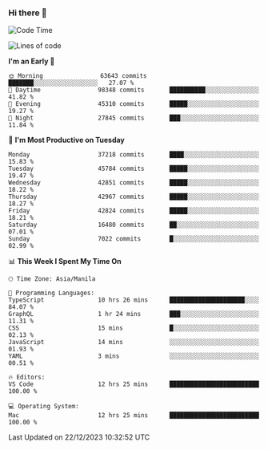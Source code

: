### Hi there 👋

<!--START_SECTION:waka-->
![Code Time](http://img.shields.io/badge/Code%20Time-4%2C651%20hrs%2010%20mins-blue)

![Lines of code](https://img.shields.io/badge/From%20Hello%20World%20I%27ve%20Written-104.2%20million%20lines%20of%20code-blue)

**I'm an Early 🐤** 

```text
🌞 Morning                63643 commits       ███████░░░░░░░░░░░░░░░░░░   27.07 % 
🌆 Daytime                98348 commits       ██████████░░░░░░░░░░░░░░░   41.82 % 
🌃 Evening                45310 commits       █████░░░░░░░░░░░░░░░░░░░░   19.27 % 
🌙 Night                  27845 commits       ███░░░░░░░░░░░░░░░░░░░░░░   11.84 % 
```
📅 **I'm Most Productive on Tuesday** 

```text
Monday                   37218 commits       ████░░░░░░░░░░░░░░░░░░░░░   15.83 % 
Tuesday                  45784 commits       █████░░░░░░░░░░░░░░░░░░░░   19.47 % 
Wednesday                42851 commits       █████░░░░░░░░░░░░░░░░░░░░   18.22 % 
Thursday                 42967 commits       █████░░░░░░░░░░░░░░░░░░░░   18.27 % 
Friday                   42824 commits       █████░░░░░░░░░░░░░░░░░░░░   18.21 % 
Saturday                 16480 commits       ██░░░░░░░░░░░░░░░░░░░░░░░   07.01 % 
Sunday                   7022 commits        █░░░░░░░░░░░░░░░░░░░░░░░░   02.99 % 
```


📊 **This Week I Spent My Time On** 

```text
🕑︎ Time Zone: Asia/Manila

💬 Programming Languages: 
TypeScript               10 hrs 26 mins      █████████████████████░░░░   84.07 % 
GraphQL                  1 hr 24 mins        ███░░░░░░░░░░░░░░░░░░░░░░   11.31 % 
CSS                      15 mins             █░░░░░░░░░░░░░░░░░░░░░░░░   02.13 % 
JavaScript               14 mins             ░░░░░░░░░░░░░░░░░░░░░░░░░   01.93 % 
YAML                     3 mins              ░░░░░░░░░░░░░░░░░░░░░░░░░   00.51 % 

🔥 Editors: 
VS Code                  12 hrs 25 mins      █████████████████████████   100.00 % 

💻 Operating System: 
Mac                      12 hrs 25 mins      █████████████████████████   100.00 % 
```


 Last Updated on 22/12/2023 10:32:52 UTC
<!--END_SECTION:waka-->


<!--
**rad182/rad182** is a ✨ _special_ ✨ repository because its `README.md` (this file) appears on your GitHub profile.

Here are some ideas to get you started:

- 🔭 I’m currently working on ...
- 🌱 I’m currently learning ...
- 👯 I’m looking to collaborate on ...
- 🤔 I’m looking for help with ...
- 💬 Ask me about ...
- 📫 How to reach me: ...
- 😄 Pronouns: ...
- ⚡ Fun fact: ...
-->
